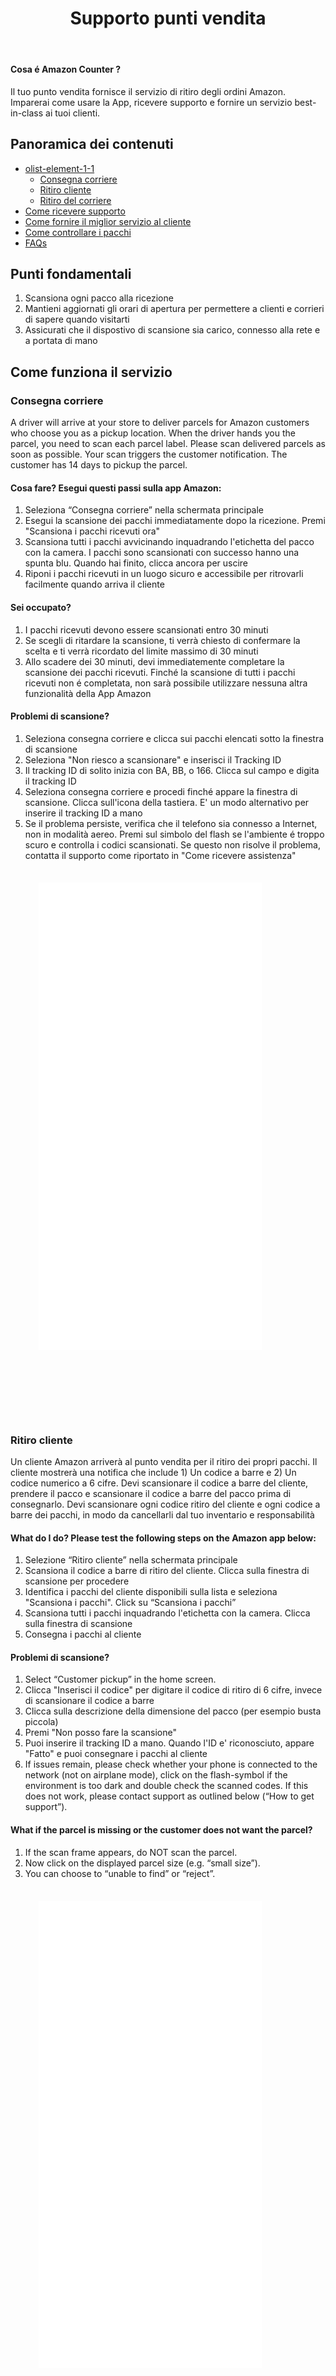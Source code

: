 ﻿---
layout: default
title: Supporto punti vendita
---

#### Cosa é Amazon Counter ?
Il tuo punto vendita fornisce il servizio di ritiro degli ordini Amazon. Imparerai come usare la App, ricevere supporto e fornire un servizio best-in-class ai tuoi clienti.

## Panoramica dei contenuti
- [olist-element-1-1](olist-element-1-1-link)
  - [Consegna corriere](#consegna-corriere)
  - [Ritiro cliente](#ritiro-cliente)
  - [Ritiro del corriere](#ritiro-del-corriere)
- [Come ricevere supporto](#come-ricevere-supporto)
- [Come fornire il miglior servizio al cliente](#come-fornire-il-miglior-servizio-al-cliente)
- [Come controllare i pacchi](#come-controllare-i-pacchi)
- [FAQs](#faqs)

## Punti fondamentali
1. Scansiona ogni pacco alla ricezione
1. Mantieni aggiornati gli orari di apertura per permettere a clienti e corrieri di sapere quando visitarti
1. Assicurati che il dispostivo di scansione sia carico, connesso alla rete e a portata di mano

## Come funziona il servizio
### Consegna corriere
A driver will arrive at your store to deliver parcels for Amazon customers who choose you as a pickup location. When the driver hands you the parcel, you need to scan each parcel label. Please scan delivered parcels as soon as possible. Your scan triggers the customer notification. The customer has 14 days to pickup the parcel.

#### Cosa fare? Esegui questi passi sulla app Amazon:
1. Seleziona “Consegna corriere” nella schermata principale
1. Esegui la scansione dei pacchi immediatamente dopo la ricezione. Premi "Scansiona i pacchi ricevuti ora"
1. Scansiona tutti i pacchi avvicinando inquadrando l'etichetta del pacco con la camera. I pacchi sono scansionati con successo hanno una spunta blu. Quando hai finito, clicca ancora per uscire
1. Riponi i pacchi ricevuti in un luogo sicuro e accessibile per ritrovarli facilmente quando arriva il cliente

#### Sei occupato?
1. I pacchi ricevuti devono essere scansionati entro 30 minuti
1. Se scegli di ritardare la scansione, ti verrà chiesto di confermare la scelta e ti verrà ricordato del limite massimo di 30 minuti
1. Allo scadere dei 30 minuti, devi immediatemente completare la scansione dei pacchi ricevuti. Finché la scansione di tutti i pacchi ricevuti non é completata, non sarà possibile utilizzare nessuna altra funzionalità della App Amazon

#### Problemi di scansione?
1. Seleziona consegna corriere e clicca sui pacchi elencati sotto la finestra di scansione 
1. Seleziona "Non riesco a scansionare" e inserisci il Tracking ID 
1. Il tracking ID di solito inizia con BA, BB, o 166. Clicca sul campo e digita il tracking ID
1. Seleziona consegna corriere e procedi finché appare la finestra di scansione. Clicca sull'icona della tastiera. E' un modo alternativo per inserire il tracking ID a mano 
1. Se il problema persiste, verifica che il telefono sia connesso a Internet, non in modalità aereo. Premi sul simbolo del flash se l'ambiente é troppo scuro e controlla i codici scansionati. Se questo non risolve il problema, contatta il supporto come riportato in "Come ricevere assistenza"

<div style="text-align: center;">
<script src="https://static.airtable.com/js/embed/embed_snippet_v1.js"></script>
<iframe class="airtable-embed airtable-dynamic-height" src=" //invis.io/W310O7P5JTXV " frameborder="0" onmousewheel="" width="420" height="880" style="transform: scale(0.85) translate(-8%, -6%)"></iframe>
</div>

### Ritiro cliente
Un cliente Amazon arriverà al punto vendita per il ritiro dei propri pacchi. Il cliente mostrerà una notifica che include 1) Un codice a barre e 2) Un codice numerico a 6 cifre. Devi scansionare il codice a barre del cliente, prendere il pacco e scansionare il codice a barre del pacco prima di consegnarlo. Devi scansionare ogni codice ritiro del cliente e ogni codice a barre dei pacchi, in modo da cancellarli dal tuo inventario e responsabilità  

#### What do I do? Please test the following steps on the Amazon app below:
1. Selezione “Ritiro cliente” nella schermata principale
1. Scansiona il codice a barre di ritiro del cliente. Clicca sulla finestra di scansione per procedere
1. Identifica i pacchi del cliente disponibili sulla lista e seleziona "Scansiona i pacchi". Click su “Scansiona i pacchi”
1. Scansiona tutti i pacchi inquadrando l'etichetta con la camera. Clicca sulla finestra di scansione
1. Consegna i pacchi al cliente

#### Problemi di scansione?
1. Select “Customer pickup” in the home screen.
1. Clicca "Inserisci il codice" per digitare il codice di ritiro di 6 cifre, invece di scansionare il codice a barre
1. Clicca sulla descrizione della dimensione del pacco (per esempio busta piccola)
1. Premi "Non posso fare la scansione"
1. Puoi inserire il tracking ID a mano. Quando l'ID e' riconosciuto, appare "Fatto" e puoi consegnare i pacchi al cliente
1. If issues remain, please check whether your phone is connected to the network (not on airplane mode), click on the flash-symbol if the environment is too dark and double check the scanned codes. If this does not work, please contact support as outlined below (“How to get support”). 

#### What if the parcel is missing or the customer does not want the parcel?
1. If the scan frame appears, do NOT scan the parcel.
1. Now click on the displayed parcel size (e.g. “small size”).
1. You can choose to “unable to find” or “reject”.

<div style="text-align: center;">
<script src="https://static.airtable.com/js/embed/embed_snippet_v1.js"></script>
<iframe class="airtable-embed airtable-dynamic-height" src=" //invis.io/W310O7P5JTXV " frameborder="0" onmousewheel="" width="420" height="880" style="transform: scale(0.85) translate(-8%, -6%)"></iframe>
</div>

### Ritiro del corriere
Se i clienti non ritirano i pacchi entro 14 giorni, i pacchi scadono e devi richiedere il ritiro del corriere facendo la scansione dei pacchi. Altrimenti la App non ti permetterà di eseguire altre azioni. Il corriere arriverà al tuo punto vendita per ritirare i pacchi. Non devi fare la scansione dei pacchi quando arriva il corriere, solo consegnare i pacchi

#### Cosa fare? Esegui questi passi sulla app Amazon:
1. Se i pacchi scadono, sarà visualizzata una notifica
1. Clicca sulla notifica e scansione i pacchi. Devi scansionare i pacchi scaduti entro 2 ore dalla notifica. Poi attendi l'arrivo del corriere, normalmente entro 1-2 giorni
1. Quando arriva un corriere, seleziona "Ritiro corriere". Consegna i pacchi riportati nella lista al corriere 

#### Mancano dei pacchi?
1. Seleziona la notifica per avviare la scansione dei pacchi scaduti perché  non ritirati dal cliente (abbandonati)
1. Seleziona il pacco mancante dalla lista sotto
1. Seleziona "Non riesco a trovarlo" 
1. Conferma che non riesci a trovare il pacco premendo OK

<div style="text-align: center;">
<script src="https://static.airtable.com/js/embed/embed_snippet_v1.js"></script>
<iframe class="airtable-embed airtable-dynamic-height" src=" //invis.io/W310O7P5JTXV " frameborder="0" onmousewheel="" width="420" height="880" style="transform: scale(0.85) translate(-8%, -6%)"></iframe>
</div>

## Come ricevere supporto
To support the in-store operation of Amazon Hub Counter, Amazon has a Store Support Line to assist you with Application, Device and Delivery issues. 
1. Premendo "?", verrà fornito l'aiuto Amazon
1. Verranno fornite indicazioni sul servizio 
1. Vai alle Q&A per saperne di più
1. Se non hai trovato ancora adeguata assistenza, puoi chiedere di essere chiamato. Seleziona "Contatta il supporto"
1. Inserisci il tuo numero di telefono e premi "Chiamami adesso"

## Come fornire il miglior servizio al cliente
It is important to Amazon and surely to you to provide a great service to your customers. Amazon has created a dedicated program named  Performance Improvement Plan (PIP) to help you navigating defects and improving your service. The plan is a 3-months program to guide you through 2 performance improvement areas with the goal of improving your pickup experience for customers. The focus areas are in parcel delivery (avoiding missing/late parcel deliveries) and package scanning (avoiding missing scans):
1. Missing Scans: Scanning all parcels fast is essential to let customers know that their parcel arrived. Your individual “Scan Compliance” measures the percentage of parcels scanned within the day a parcel is delivered.
1. Delivery Success: Fast delivery is key for the experience of customers. It is important that you keep your opening hours up to date so drivers arrive while the store is open and you are available to scan delivered parcels.

Please learn more about the Performance Improvement Plan here (Link will be provided soon).

## Come controllare i pacchi attesi
#### Cosa é l'inventario dei pacchi?
Inventory refers to the parcels that are in delivery to your store or have been delivered to your store already, but have yet to be picked up by Amazon customers or a delivery driver for parcels that were never picked up within the specified period of time. Parcels in inventory should be stored in a safe and secure area out of sight and reach of customers. Closets, cabinets, and drawers with close proximity to where customers pay are optimal places to house the parcel inventory.
1. Click on the icon on the top left on the menu. 
1. If you click on ‘Inventory’, you can see the current amount of packages in your store
1. Click on ‘Sync’ to update the status of the current packages. 
1. If you want to see the tracking ID, you can click on the name of the customer. The tracking ID as well as the package ID is displayed. 

## FAQs – Frequently asked questions
<span class="pa"> I forgot my username and password, what do I do? </span>Please contact Amazon support, by clicking on the ‘?’ (upper right), scroll down at the end of the help page and request support.

<span class="pa"> What if the carrier is attempting to deliver a parcel that appears damaged? </span>If possible, do not scan in the damaged parcel and reject it by giving it back to the driver. The driver will return the parcel to the depot and the customer will receive a refund.

<span class="pa"> Do I need to check customer ID? </span>No, customers only need to present their pickup code to collect their parcels.

<span class="pa"> What should I do if a customer does not have a pickup notification? </span>If the customer cannot find their pickup notification offer the following tips: Check email: The pickup code will be in an email from “Delivery notifications”. Get support: Have the customer reach out to customer service by selecting Contact Us on the Amazon website or Amazon mobile app. An Amazon customer service representative can resend the pickup code when the customer can verify their account.

<span class="pa"> What if the device is lost, stolen or broken? </span>Please contact Amazon support, by clicking on the ‘?’ (upper right), scroll down at the end of the help page and request support.

<span class="pa"> What if the app isn’t working? </span>Please contact Amazon support, by clicking on the ‘?’ (upper right), scroll down at the end of the help page and request support. 

<span class="pa"> What if I run out of space for parcels? </span>Please contact Amazon support, by clicking on the ‘?’ (upper right), scroll down at the end of the help page and request support. 

<span class="pa"> What if I have expired parcels waiting for the carrier to pick up for several days? </span>Parcels will expire after 14 days, please allow a couple days for  the driver to pick up. Please contact Amazon support, by clicking on the ‘?’ (upper right), scroll down at the end of the help page if a parcel is not picked up within 3 days

<span class="pa"> What if I have expired parcels waiting for the carrier to pick up, but the customer arrives to pickup the parcel? </span>text-fqa-16
